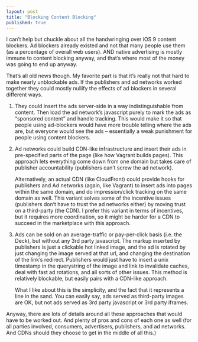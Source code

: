 ```yaml
---
layout: post
title: "Blocking Content Blocking"
published: true
---
```


I can’t help but chuckle about all the handwringing over iOS 9 content blockers. Ad blockers already existed and not that many people use them (as a percentage of overall web users). AND native advertising is mostly immune to content blocking anyway, and that’s where most of the money was going to end up anyway. 

That’s all old news though. My favorite part is that it’s really not that hard to make nearly unblockable ads. If the publishers and ad networks worked together they could mostly nullify the effects of ad blockers in several different ways.

1. They could insert the ads server-side in a way indistinguishable from content. Then load the ad network’s javascript purely to mark the ads as “sponsored content” and handle tracking. This would make it so that people using ad-blockers would have more trouble telling where the ads are, but everyone would see the ads – essentially a weak punishment for people using content blockers.

2. Ad networks could build CDN-like infrastructure and insert their ads in pre-specified parts of the page (like how Vagrant builds pages). This approach lets everything come down from one domain but takes care of publisher accountability (publishers can’t screw the ad network).

      Alternatively, an actual CDN (like CloudFront) could provide hooks for publishers and Ad networks (again, like Vagrant) to insert ads into pages within the same domain, and do impression/click tracking on the same domain as well. This variant solves some of the incentive issues (publishers don’t have to trust the ad networks either) by moving trust on a third-party (the CDN). I prefer this variant in terms of incentives, but it requires more coordination, so it might be harder for a CDN to succeed in the marketplace with this approach.

3. Ads can be sold on an average-traffic or pay-per-click basis (i.e. the Deck), but without any 3rd party javascript. The markup inserted by publishers is just a clickable hot linked image, and the ad is rotated by just changing the image served at that url, and changing the destination of the link’s redirect. Publishers would just have to insert a unix timestamp in the querystring of the image and link to invalidate caches, deal with fast ad rotations, and all sorts of other issues. This method is relatively blockable, but easily pairs with a CDN-like approach.

      What I like about this is the simplicity, and the fact that it represents a line in the sand. You can easily say, ads served as third-party images are OK, but not ads served as 3rd party javascript or 3rd party iframes.

Anyway, there are lots of details around all these approaches that would have to be worked out. And plenty of pros and cons of each one as well (for all parties involved, consumers, advertisers, publishers, and ad networks. And CDNs should they choose to get in the middle of all this.)